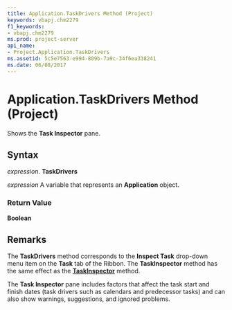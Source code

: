 ```yaml
---
title: Application.TaskDrivers Method (Project)
keywords: vbapj.chm2279
f1_keywords:
- vbapj.chm2279
ms.prod: project-server
api_name:
- Project.Application.TaskDrivers
ms.assetid: 5c5e7563-e994-809b-7a9c-34f6ea338241
ms.date: 06/08/2017
---
```



# Application.TaskDrivers Method (Project)

Shows the  **Task Inspector** pane.


## Syntax

 _expression_. **TaskDrivers**

 _expression_ A variable that represents an **Application** object.


### Return Value

 **Boolean**


## Remarks

The  **TaskDrivers** method corresponds to the **Inspect Task** drop-down menu item on the **Task** tab of the Ribbon. The **TaskInspector** method has the same effect as the **[TaskInspector](application-taskinspector-method-project.md)** method.

The  **Task Inspector** pane includes factors that affect the task start and finish dates (task drivers such as calendars and predecessor tasks) and can also show warnings, suggestions, and ignored problems.


